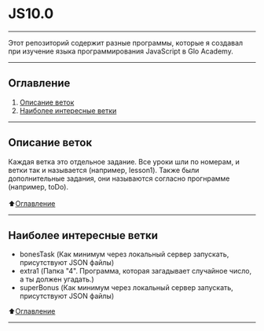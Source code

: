 # JS10.0
___
Этот репозиторий содержит разные программы, которые я создавал при 
изучение языка программирования JavaScript в Glo Academy. 
___
## <a name="zero"></a>Оглавление
1. [Описание веток](#first)
2. [Наиболее интересные ветки](#second)
___
## <a name="first"></a> Описание веток
Каждая ветка это отдельное задание. Все уроки шли по номерам, и ветки так и 
называется (например, lesson1). Также были дополнительные задания, они называются 
согласно прогнрамме (например, toDo). 
</br></br>
:arrow_up:[Оглавление](#first)
____
## <a name="second"> </a>Наиболее интересные ветки
- bonesTask (Как минимум через локальный сервер запускать, присутствуют
  JSON файлы)
- extra1 (Папка "4". Программа, которая загадывает случайное число, 
   а ты должен угадать.)
- superBonus (Как минимум через локальный сервер запускать, присутствуют
  JSON файлы)
  
:arrow_up:[Оглавление](#first)
____
